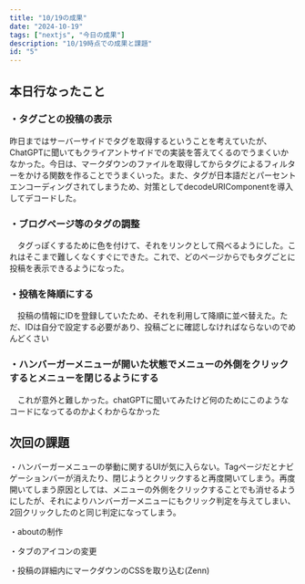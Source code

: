 ```yaml
---
title: "10/19の成果"
date: "2024-10-19"
tags: ["nextjs", "今日の成果"]
description: "10/19時点での成果と課題"
id: "5"
---
```

## 本日行なったこと

### ・タグごとの投稿の表示
昨日まではサーバーサイドでタグを取得するということを考えていたが、ChatGPTに聞いてもクライアントサイドでの実装を答えてくるのでうまくいかなかった。今日は、マークダウンのファイルを取得してからタグによるフィルターをかける関数を作ることでうまくいった。また、タグが日本語だとパーセントエンコーディングされてしまうため、対策としてdecodeURIComponentを導入してデコードした。

### ・ブログページ等のタグの調整
　タグっぽくするために色を付けて、それをリンクとして飛べるようにした。これはそこまで難しくなくすぐにできた。これで、どのページからでもタグごとに投稿を表示できるようになった。

### ・投稿を降順にする
　投稿の情報にIDを登録していたため、それを利用して降順に並べ替えた。ただ、IDは自分で設定する必要があり、投稿ごとに確認しなければならないのでめんどくさい

### ・ハンバーガーメニューが開いた状態でメニューの外側をクリックするとメニューを閉じるようにする
　これが意外と難しかった。chatGPTに聞いてみたけど何のためにこのようなコードになってるのかよくわからなかった

## 次回の課題
・ハンバーガーメニューの挙動に関するUIが気に入らない。Tagページだとナビゲーションバーが消えたり、閉じようとクリックすると再度開いてしまう。再度開いてしまう原因としては、メニューの外側をクリックすることでも消せるようにしたが、それによりハンバーガーメニューにもクリック判定を与えてしまい、2回クリックしたのと同じ判定になってしまう。

・aboutの制作

・タブのアイコンの変更

・投稿の詳細内にマークダウンのCSSを取り込む(Zenn)

